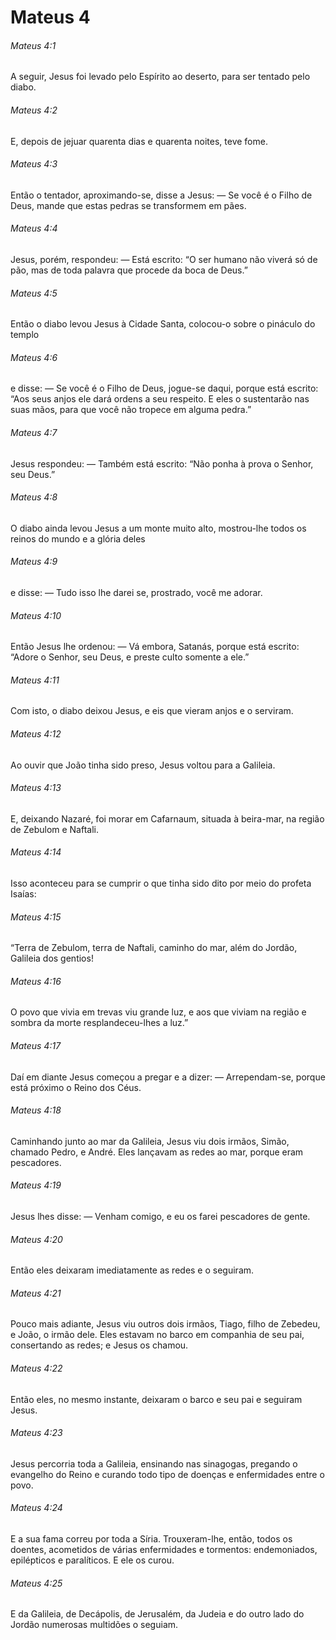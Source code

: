 # Mateus 4

###### Mateus 4:1

A seguir, Jesus foi levado pelo Espírito ao deserto, para ser tentado pelo diabo.

###### Mateus 4:2

E, depois de jejuar quarenta dias e quarenta noites, teve fome.

###### Mateus 4:3

Então o tentador, aproximando-se, disse a Jesus: — Se você é o Filho de Deus, mande que estas pedras se transformem em pães.

###### Mateus 4:4

Jesus, porém, respondeu: — Está escrito: “O ser humano não viverá só de pão, mas de toda palavra que procede da boca de Deus.”

###### Mateus 4:5

Então o diabo levou Jesus à Cidade Santa, colocou-o sobre o pináculo do templo

###### Mateus 4:6

e disse: — Se você é o Filho de Deus, jogue-se daqui, porque está escrito: “Aos seus anjos ele dará ordens a seu respeito. E eles o sustentarão nas suas mãos, para que você não tropece em alguma pedra.”

###### Mateus 4:7

Jesus respondeu: — Também está escrito: “Não ponha à prova o Senhor, seu Deus.”

###### Mateus 4:8

O diabo ainda levou Jesus a um monte muito alto, mostrou-lhe todos os reinos do mundo e a glória deles

###### Mateus 4:9

e disse: — Tudo isso lhe darei se, prostrado, você me adorar.

###### Mateus 4:10

Então Jesus lhe ordenou: — Vá embora, Satanás, porque está escrito: “Adore o Senhor, seu Deus, e preste culto somente a ele.”

###### Mateus 4:11

Com isto, o diabo deixou Jesus, e eis que vieram anjos e o serviram.

###### Mateus 4:12

Ao ouvir que João tinha sido preso, Jesus voltou para a Galileia.

###### Mateus 4:13

E, deixando Nazaré, foi morar em Cafarnaum, situada à beira-mar, na região de Zebulom e Naftali.

###### Mateus 4:14

Isso aconteceu para se cumprir o que tinha sido dito por meio do profeta Isaías:

###### Mateus 4:15

“Terra de Zebulom, terra de Naftali, caminho do mar, além do Jordão, Galileia dos gentios!

###### Mateus 4:16

O povo que vivia em trevas viu grande luz, e aos que viviam na região e sombra da morte resplandeceu-lhes a luz.”

###### Mateus 4:17

Daí em diante Jesus começou a pregar e a dizer: — Arrependam-se, porque está próximo o Reino dos Céus.

###### Mateus 4:18

Caminhando junto ao mar da Galileia, Jesus viu dois irmãos, Simão, chamado Pedro, e André. Eles lançavam as redes ao mar, porque eram pescadores.

###### Mateus 4:19

Jesus lhes disse: — Venham comigo, e eu os farei pescadores de gente.

###### Mateus 4:20

Então eles deixaram imediatamente as redes e o seguiram.

###### Mateus 4:21

Pouco mais adiante, Jesus viu outros dois irmãos, Tiago, filho de Zebedeu, e João, o irmão dele. Eles estavam no barco em companhia de seu pai, consertando as redes; e Jesus os chamou.

###### Mateus 4:22

Então eles, no mesmo instante, deixaram o barco e seu pai e seguiram Jesus.

###### Mateus 4:23

Jesus percorria toda a Galileia, ensinando nas sinagogas, pregando o evangelho do Reino e curando todo tipo de doenças e enfermidades entre o povo.

###### Mateus 4:24

E a sua fama correu por toda a Síria. Trouxeram-lhe, então, todos os doentes, acometidos de várias enfermidades e tormentos: endemoniados, epilépticos e paralíticos. E ele os curou.

###### Mateus 4:25

E da Galileia, de Decápolis, de Jerusalém, da Judeia e do outro lado do Jordão numerosas multidões o seguiam.

